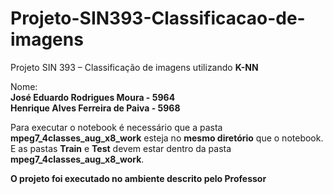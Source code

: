 # Projeto-SIN393-Classificacao-de-imagens
Projeto SIN 393 – Classificação de imagens utilizando **K-NN**

Nome: <br>
**José Eduardo Rodrigues Moura - 5964** <br>
**Henrique Alves Ferreira de Paiva - 5968**

Para executar o notebook é necessário que a pasta **mpeg7_4classes_aug_x8_work** esteja no **mesmo diretório** que o notebook. 
E as pastas **Train** e **Test** devem estar dentro da pasta **mpeg7_4classes_aug_x8_work**.

**O projeto foi executado no ambiente descrito pelo Professor**
